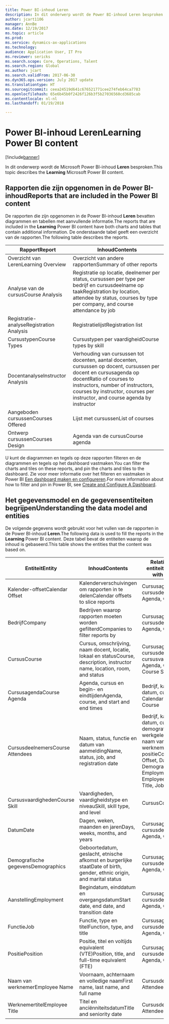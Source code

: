 ```yaml
---
title: Power BI-inhoud Leren
description: In dit onderwerp wordt de Power BI-inhoud Leren besproken.
author: jcart1106
manager: AnnBe
ms.date: 12/19/2017
ms.topic: article
ms.prod: 
ms.service: dynamics-ax-applications
ms.technology: 
audience: Application User, IT Pro
ms.reviewer: sericks
ms.search.scope: Core, Operations, Talent
ms.search.region: Global
ms.author: jcart
ms.search.validFrom: 2017-06-30
ms.dyn365.ops.version: July 2017 update
ms.translationtype: HT
ms.sourcegitcommit: ceea24519d641c676521771cee274feb64ca7783
ms.openlocfilehash: 65e6b45b0f2426f126b3f5b27036560cd3685cab
ms.contentlocale: nl-nl
ms.lasthandoff: 01/19/2018

---
```


# <a name="learning-power-bi-content"></a><span data-ttu-id="ecb3d-103">Power BI-inhoud Leren</span><span class="sxs-lookup"><span data-stu-id="ecb3d-103">Learning Power BI content</span></span>

[!include[banner](../includes/banner.md)]

<span data-ttu-id="ecb3d-104">In dit onderwerp wordt de Microsoft Power BI-inhoud **Leren** besproken.</span><span class="sxs-lookup"><span data-stu-id="ecb3d-104">This topic describes the **Learning** Microsoft Power BI content.</span></span>

## <a name="reports-that-are-included-in-the-power-bi-content"></a><span data-ttu-id="ecb3d-105">Rapporten die zijn opgenomen in de Power BI-inhoud</span><span class="sxs-lookup"><span data-stu-id="ecb3d-105">Reports that are included in the Power BI content</span></span>

<span data-ttu-id="ecb3d-106">De rapporten die zijn opgenomen in de Power BI-inhoud **Leren** bevatten diagrammen en tabellen met aanvullende informatie.</span><span class="sxs-lookup"><span data-stu-id="ecb3d-106">The reports that are included in the **Learning** Power BI content have both charts and tables that contain additional information.</span></span> <span data-ttu-id="ecb3d-107">De onderstaande tabel geeft een overzicht van de rapporten.</span><span class="sxs-lookup"><span data-stu-id="ecb3d-107">The following table describes the reports.</span></span>

| <span data-ttu-id="ecb3d-108">Rapport</span><span class="sxs-lookup"><span data-stu-id="ecb3d-108">Report</span></span>                | <span data-ttu-id="ecb3d-109">Inhoud</span><span class="sxs-lookup"><span data-stu-id="ecb3d-109">Contents</span></span> |
|-----------------------|----------|
| <span data-ttu-id="ecb3d-110">Overzicht van Leren</span><span class="sxs-lookup"><span data-stu-id="ecb3d-110">Learning Overview</span></span>     | <span data-ttu-id="ecb3d-111">Overzicht van andere rapporten</span><span class="sxs-lookup"><span data-stu-id="ecb3d-111">Summary of other reports</span></span> |
| <span data-ttu-id="ecb3d-112">Analyse van de cursus</span><span class="sxs-lookup"><span data-stu-id="ecb3d-112">Course Analysis</span></span>       | <span data-ttu-id="ecb3d-113">Registratie op locatie, deelnemer per status, cursussen per type per bedrijf en cursusdeelname op taak</span><span class="sxs-lookup"><span data-stu-id="ecb3d-113">Registration by location, attendee by status, courses by type per company, and course attendance by job</span></span> |
| <span data-ttu-id="ecb3d-114">Registratie-analyse</span><span class="sxs-lookup"><span data-stu-id="ecb3d-114">Registration Analysis</span></span> | <span data-ttu-id="ecb3d-115">Registratielijst</span><span class="sxs-lookup"><span data-stu-id="ecb3d-115">Registration list</span></span> |
| <span data-ttu-id="ecb3d-116">Cursustypen</span><span class="sxs-lookup"><span data-stu-id="ecb3d-116">Course Types</span></span>          | <span data-ttu-id="ecb3d-117">Cursustypen per vaardigheid</span><span class="sxs-lookup"><span data-stu-id="ecb3d-117">Course types by skill</span></span> |
| <span data-ttu-id="ecb3d-118">Docentanalyse</span><span class="sxs-lookup"><span data-stu-id="ecb3d-118">Instructor Analysis</span></span>   | <span data-ttu-id="ecb3d-119">Verhouding van cursussen tot docenten, aantal docenten, cursussen op docent, cursussen per docent en cursusagenda op docent</span><span class="sxs-lookup"><span data-stu-id="ecb3d-119">Ratio of courses to instructors, number of instructors, courses by instructor, courses per instructor, and course agenda by instructor</span></span> |
| <span data-ttu-id="ecb3d-120">Aangeboden cursussen</span><span class="sxs-lookup"><span data-stu-id="ecb3d-120">Courses Offered</span></span>       | <span data-ttu-id="ecb3d-121">Lijst met cursussen</span><span class="sxs-lookup"><span data-stu-id="ecb3d-121">List of courses</span></span> |
| <span data-ttu-id="ecb3d-122">Ontwerp cursussen</span><span class="sxs-lookup"><span data-stu-id="ecb3d-122">Courses Design</span></span>        | <span data-ttu-id="ecb3d-123">Agenda van de cursus</span><span class="sxs-lookup"><span data-stu-id="ecb3d-123">Course agenda</span></span> |

<span data-ttu-id="ecb3d-124">U kunt de diagrammen en tegels op deze rapporten filteren en de diagrammen en tegels op het dashboard vastmaken.</span><span class="sxs-lookup"><span data-stu-id="ecb3d-124">You can filter the charts and tiles on these reports, and pin the charts and tiles to the dashboard.</span></span> <span data-ttu-id="ecb3d-125">Zie voor meer informatie over het filteren en vastmaken in Power BI [Een dashboard maken en configureren](https://powerbi.microsoft.com/en-us/guided-learning/powerbi-learning-4-2-create-configure-dashboards).</span><span class="sxs-lookup"><span data-stu-id="ecb3d-125">For more information about how to filter and pin in Power BI, see [Create and Configure A Dashboard](https://powerbi.microsoft.com/en-us/guided-learning/powerbi-learning-4-2-create-configure-dashboards).</span></span>

## <a name="understanding-the-data-model-and-entities"></a><span data-ttu-id="ecb3d-126">Het gegevensmodel en de gegevensentiteiten begrijpen</span><span class="sxs-lookup"><span data-stu-id="ecb3d-126">Understanding the data model and entities</span></span>

<span data-ttu-id="ecb3d-127">De volgende gegevens wordt gebruikt voor het vullen van de rapporten in de Power BI-inhoud **Leren**.</span><span class="sxs-lookup"><span data-stu-id="ecb3d-127">The following data is used to fill the reports in the **Learning** Power BI content.</span></span> <span data-ttu-id="ecb3d-128">Deze tabel bevat de entiteiten waarop de inhoud is gebaseerd.</span><span class="sxs-lookup"><span data-stu-id="ecb3d-128">This table shows the entities that the content was based on.</span></span>

| <span data-ttu-id="ecb3d-129">Entiteit</span><span class="sxs-lookup"><span data-stu-id="ecb3d-129">Entity</span></span>           | <span data-ttu-id="ecb3d-130">Inhoud</span><span class="sxs-lookup"><span data-stu-id="ecb3d-130">Contents</span></span>                                                         | <span data-ttu-id="ecb3d-131">Relaties met andere entiteiten</span><span class="sxs-lookup"><span data-stu-id="ecb3d-131">Relationships with other entities</span></span> |
|------------------|------------------------------------------------------------------|-----------------------------------|
| <span data-ttu-id="ecb3d-132">Kalender-offset</span><span class="sxs-lookup"><span data-stu-id="ecb3d-132">Calendar Offset</span></span>  | <span data-ttu-id="ecb3d-133">Kalenderverschuivingen om rapporten in te delen</span><span class="sxs-lookup"><span data-stu-id="ecb3d-133">Calendar offsets to slice reports</span></span>                                | <span data-ttu-id="ecb3d-134">Cursusagenda, cursusdeelnemers</span><span class="sxs-lookup"><span data-stu-id="ecb3d-134">Course Agenda, Course Attendees</span></span> |
| <span data-ttu-id="ecb3d-135">Bedrijf</span><span class="sxs-lookup"><span data-stu-id="ecb3d-135">Company</span></span>          | <span data-ttu-id="ecb3d-136">Bedrijven waarop rapporten moeten worden gefilterd</span><span class="sxs-lookup"><span data-stu-id="ecb3d-136">Companies to filter reports by</span></span>                                   | <span data-ttu-id="ecb3d-137">Cursusagenda, cursusdeelnemers</span><span class="sxs-lookup"><span data-stu-id="ecb3d-137">Course Agenda, Course Attendees</span></span> |
| <span data-ttu-id="ecb3d-138">Cursus</span><span class="sxs-lookup"><span data-stu-id="ecb3d-138">Course</span></span>           | <span data-ttu-id="ecb3d-139">Cursus, omschrijving, naam docent, locatie, lokaal en status</span><span class="sxs-lookup"><span data-stu-id="ecb3d-139">Course, description, instructor name, location, room, and status</span></span> | <span data-ttu-id="ecb3d-140">Cursusagenda, cursusdeelnemers, cursusvaardigheden</span><span class="sxs-lookup"><span data-stu-id="ecb3d-140">Course Agenda, Course Attendees, Course Skill</span></span> |
| <span data-ttu-id="ecb3d-141">Cursusagenda</span><span class="sxs-lookup"><span data-stu-id="ecb3d-141">Course Agenda</span></span>    | <span data-ttu-id="ecb3d-142">Agenda, cursus en begin- en eindtijden</span><span class="sxs-lookup"><span data-stu-id="ecb3d-142">Agenda, course, and start and end times</span></span>                          | <span data-ttu-id="ecb3d-143">Bedrijf, kalender-offset, datum, cursus</span><span class="sxs-lookup"><span data-stu-id="ecb3d-143">Company, Calendar Offset, Date, Course</span></span> |
| <span data-ttu-id="ecb3d-144">Cursusdeelnemers</span><span class="sxs-lookup"><span data-stu-id="ecb3d-144">Course Attendees</span></span> | <span data-ttu-id="ecb3d-145">Naam, status, functie en datum van aanmelding</span><span class="sxs-lookup"><span data-stu-id="ecb3d-145">Name, status, job, and registration date</span></span>                         | <span data-ttu-id="ecb3d-146">Bedrijf, kalender-offset, datum, cursus, demografische gegevens, werkgelegenheid, cursus, naam van werknemer, werknemertitel, functie, positie</span><span class="sxs-lookup"><span data-stu-id="ecb3d-146">Company, Calendar Offset, Date, Course, Demographics, Employment, Course, Employee Name, Employee Title, Job, Position</span></span> |
| <span data-ttu-id="ecb3d-147">Cursusvaardigheden</span><span class="sxs-lookup"><span data-stu-id="ecb3d-147">Course Skill</span></span>     | <span data-ttu-id="ecb3d-148">Vaardigheden, vaardigheidstype en niveau</span><span class="sxs-lookup"><span data-stu-id="ecb3d-148">Skill, skill type, and level</span></span>                                     | <span data-ttu-id="ecb3d-149">Cursus</span><span class="sxs-lookup"><span data-stu-id="ecb3d-149">Course</span></span> |
| <span data-ttu-id="ecb3d-150">Datum</span><span class="sxs-lookup"><span data-stu-id="ecb3d-150">Date</span></span>             | <span data-ttu-id="ecb3d-151">Dagen, weken, maanden en jaren</span><span class="sxs-lookup"><span data-stu-id="ecb3d-151">Days, weeks, months, and years</span></span>                                   | <span data-ttu-id="ecb3d-152">Cursusagenda, cursusdeelnemers</span><span class="sxs-lookup"><span data-stu-id="ecb3d-152">Course Agenda, Course Attendees</span></span> |
| <span data-ttu-id="ecb3d-153">Demografische gegevens</span><span class="sxs-lookup"><span data-stu-id="ecb3d-153">Demographics</span></span>     | <span data-ttu-id="ecb3d-154">Geboortedatum, geslacht, etnische afkomst en burgerlijke staat</span><span class="sxs-lookup"><span data-stu-id="ecb3d-154">Date of birth, gender, ethnic origin, and marital status</span></span>         | <span data-ttu-id="ecb3d-155">Cursusagenda, cursusdeelnemers</span><span class="sxs-lookup"><span data-stu-id="ecb3d-155">Course Agenda, Course Attendees</span></span> |
| <span data-ttu-id="ecb3d-156">Aanstelling</span><span class="sxs-lookup"><span data-stu-id="ecb3d-156">Employment</span></span>       | <span data-ttu-id="ecb3d-157">Begindatum, einddatum en overgangsdatum</span><span class="sxs-lookup"><span data-stu-id="ecb3d-157">Start date, end date, and transition date</span></span>                        | <span data-ttu-id="ecb3d-158">Cursusagenda, cursusdeelnemers</span><span class="sxs-lookup"><span data-stu-id="ecb3d-158">Course Agenda, Course Attendees</span></span> |
| <span data-ttu-id="ecb3d-159">Functie</span><span class="sxs-lookup"><span data-stu-id="ecb3d-159">Job</span></span>              | <span data-ttu-id="ecb3d-160">Functie, type en titel</span><span class="sxs-lookup"><span data-stu-id="ecb3d-160">Function, type, and title</span></span>                                        | <span data-ttu-id="ecb3d-161">Cursusagenda, cursusdeelnemers</span><span class="sxs-lookup"><span data-stu-id="ecb3d-161">Course Agenda, Course Attendees</span></span> |
| <span data-ttu-id="ecb3d-162">Positie</span><span class="sxs-lookup"><span data-stu-id="ecb3d-162">Position</span></span>         | <span data-ttu-id="ecb3d-163">Positie, titel en voltijds equivalent (VTE)</span><span class="sxs-lookup"><span data-stu-id="ecb3d-163">Position, title, and full-time equivalent (FTE)</span></span>                  | <span data-ttu-id="ecb3d-164">Cursusagenda, cursusdeelnemers</span><span class="sxs-lookup"><span data-stu-id="ecb3d-164">Course Agenda, Course Attendees</span></span> |
| <span data-ttu-id="ecb3d-165">Naam van werknemer</span><span class="sxs-lookup"><span data-stu-id="ecb3d-165">Employee Name</span></span>    | <span data-ttu-id="ecb3d-166">Voornaam, achternaam en volledige naam</span><span class="sxs-lookup"><span data-stu-id="ecb3d-166">First name, last name, and full name</span></span>                             | <span data-ttu-id="ecb3d-167">Cursusdeelnemers</span><span class="sxs-lookup"><span data-stu-id="ecb3d-167">Course Attendees</span></span> |
| <span data-ttu-id="ecb3d-168">Werknemertitel</span><span class="sxs-lookup"><span data-stu-id="ecb3d-168">Employee Title</span></span>   | <span data-ttu-id="ecb3d-169">Titel en anciënniteitsdatum</span><span class="sxs-lookup"><span data-stu-id="ecb3d-169">Title and seniority date</span></span>                                         | <span data-ttu-id="ecb3d-170">Cursusdeelnemers</span><span class="sxs-lookup"><span data-stu-id="ecb3d-170">Course Attendees</span></span> |



